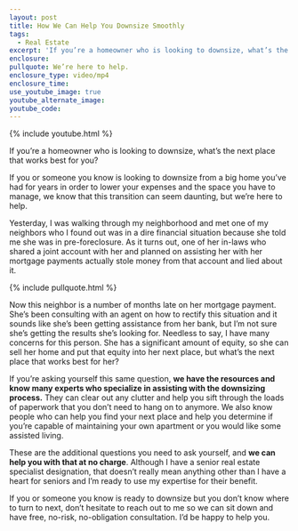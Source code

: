 ```yaml
---
layout: post
title: How We Can Help You Downsize Smoothly
tags:
  - Real Estate
excerpt: 'If you’re a homeowner who is looking to downsize, what’s the next place that works best for you?'
enclosure:
pullquote: We’re here to help.
enclosure_type: video/mp4
enclosure_time:
use_youtube_image: true
youtube_alternate_image:
youtube_code:
---
```



{% include youtube.html %}

If you’re a homeowner who is looking to downsize, what’s the next place that works best for you?

If you or someone you know is looking to downsize from a big home you’ve had for years in order to lower your expenses and the space you have to manage, we know that this transition can seem daunting, but we’re here to help.

Yesterday, I was walking through my neighborhood and met one of my neighbors who I found out was in a dire financial situation because she told me she was in pre-foreclosure. As it turns out, one of her in-laws who shared a joint account with her and planned on assisting her with her mortgage payments actually stole money from that account and lied about it.

{% include pullquote.html %}

Now this neighbor is a number of months late on her mortgage payment. She’s been consulting with an agent on how to rectify this situation and it sounds like she’s been getting assistance from her bank, but I’m not sure she’s getting the results she’s looking for. Needless to say, I have many concerns for this person. She has a significant amount of equity, so she can sell her home and put that equity into her next place, but what’s the next place that works best for her?

If you’re asking yourself this same question, **we have the resources and know many experts who specialize in assisting with the downsizing process.** They can clear out any clutter and help you sift through the loads of paperwork that you don’t need to hang on to anymore. We also know people who can help you find your next place and help you determine if you’re capable of maintaining your own apartment or you would like some assisted living.

These are the additional questions you need to ask yourself, and **we can help you with that at no charge**. Although I have a senior real estate specialist designation, that doesn’t really mean anything other than I have a heart for seniors and I’m ready to use my expertise for their benefit.

If you or someone you know is ready to downsize but you don’t know where to turn to next, don’t hesitate to reach out to me so we can sit down and have free, no-risk, no-obligation consultation. I’d be happy to help you.